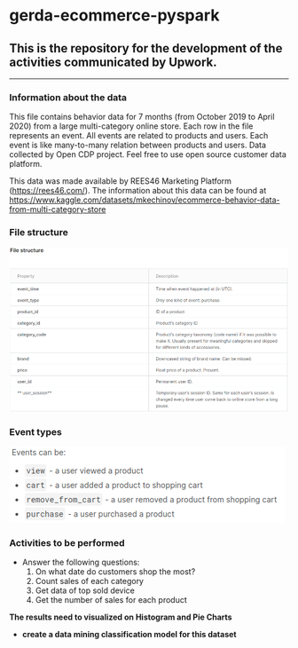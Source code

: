 # gerda-ecommerce-pyspark
## This is the repository for the development of the activities communicated by Upwork.

---

### Information about the data
This file contains behavior data for 7 months (from October 2019 to April 2020) from a large multi-category online store.
Each row in the file represents an event. All events are related to products and users. Each event is like many-to-many relation between products and users.
Data collected by Open CDP project. Feel free to use open source customer data platform.

This data was made available by REES46 Marketing Platform (https://rees46.com/).
The information about this data can be found at https://www.kaggle.com/datasets/mkechinov/ecommerce-behavior-data-from-multi-category-store

### File structure

![](./img/file-structure.png)

### Event types

![](./img/event-types.png)

### Activities to be performed
* Answer the following questions:
  1. On what date do customers shop the most?
  2. Count sales of each category
  3. Get data of top sold device
  4. Get the number of sales for each product

<b>The results need to visualized on Histogram and Pie Charts<b/> 

* create a data mining classification model for this dataset